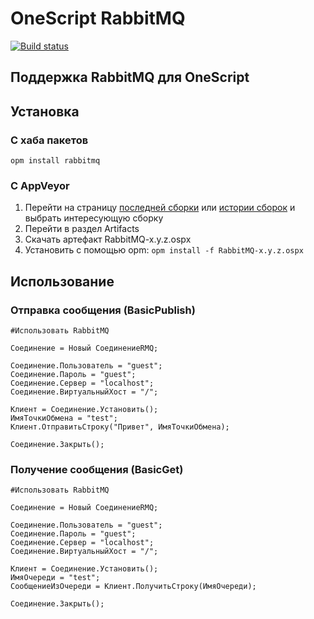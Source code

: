 # OneScript RabbitMQ

[![Build status](https://ci.appveyor.com/api/projects/status/kbqiv9rsp1ohghqb/branch/master?svg=true)](https://ci.appveyor.com/project/nixel2007/oscript-rabbitmq/branch/master)

## Поддержка RabbitMQ для OneScript

## Установка

### С хаба пакетов

`opm install rabbitmq`

### С AppVeyor

1. Перейти на страницу [последней сборки](https://ci.appveyor.com/project/nixel2007/oscript-rabbitmq) или [истории сборок](https://ci.appveyor.com/project/nixel2007/oscript-rabbitmq/history) и выбрать интересующую сборку
1. Перейти в раздел Artifacts
1. Скачать артефакт RabbitMQ-x.y.z.ospx
1. Установить с помощью opm: `opm install -f RabbitMQ-x.y.z.ospx`

## Использование

### Отправка сообщения (BasicPublish)

```bsl
#Использовать RabbitMQ

Соединение = Новый СоединениеRMQ;
	
Соединение.Пользователь = "guest";
Соединение.Пароль = "guest";
Соединение.Сервер = "localhost";
Соединение.ВиртуальныйХост = "/";
	
Клиент = Соединение.Установить();
ИмяТочкиОбмена = "test";
Клиент.ОтправитьСтроку("Привет", ИмяТочкиОбмена);
	
Соединение.Закрыть();

```

### Получение сообщения (BasicGet)

```bsl
#Использовать RabbitMQ

Соединение = Новый СоединениеRMQ;
	
Соединение.Пользователь = "guest";
Соединение.Пароль = "guest";
Соединение.Сервер = "localhost";
Соединение.ВиртуальныйХост = "/";
	
Клиент = Соединение.Установить();
ИмяОчереди = "test";
СообщениеИзОчереди = Клиент.ПолучитьСтроку(ИмяОчереди);
	
Соединение.Закрыть();

```
